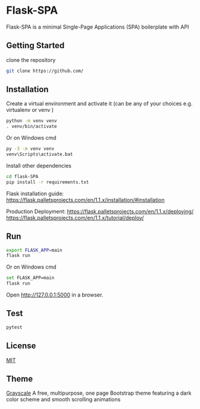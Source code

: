 # Flask-SPA

Flask-SPA is a minimal Single-Page Applications (SPA) boilerplate with API

## Getting Started

clone the repository

```bash
git clone https://github.com/
```

## Installation

Create a virtual environment and activate it (can be any of your choices e.g. virtualenv or venv )

```bash
python -m venv venv
. venv/bin/activate
```

Or on Windows cmd

```bash
py -3 -m venv venv
venv\Scripts\activate.bat
```
Install other dependencies

```bash
cd flask-SPA
pip install -r requirements.txt
```

Flask installation guide:
https://flask.palletsprojects.com/en/1.1.x/installation/#installation

Production Deployment:
https://flask.palletsprojects.com/en/1.1.x/deploying/
https://flask.palletsprojects.com/en/1.1.x/tutorial/deploy/


## Run

```bash
export FLASK_APP=main
flask run
```

Or on Windows cmd

```bash
set FLASK_APP=main
flask run
```

Open http://127.0.0.1:5000 in a browser.


## Test

```bash
pytest
```

## License
[MIT](https://choosealicense.com/licenses/mit/)


## Theme
[Grayscale](https://startbootstrap.com/theme/grayscale)
A free, multipurpose, one page Bootstrap theme featuring a dark color scheme and smooth scrolling animations
